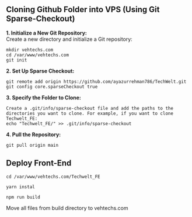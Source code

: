 
## Cloning Github Folder into VPS (Using Git Sparse-Checkout)

**1. Initialize a New Git Repository:**  
Create a new directory and initialize a Git repository:  
```
mkdir vehtechs.com  
cd /var/www/vehtechs.com  
git init  
```  
**2. Set Up Sparse Checkout:**  
```
git remote add origin https://github.com/ayazurrehman786/TechWelt.git  
git config core.sparseCheckout true  
```
 
**3. Specify the Folder to Clone:**  
``` 
Create a .git/info/sparse-checkout file and add the paths to the directories you want to clone. For example, if you want to clone Techwelt_FE:  
echo "Techwelt_FE/" >> .git/info/sparse-checkout  
```
  
**4. Pull the Repository:**  
```
git pull origin main  
```  


## Deploy Front-End

```
cd /var/www/vehtechs.com/Techwelt_FE

yarn instal

npm run build
```
Move all files from build directory to vehtechs.com
